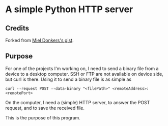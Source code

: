 # A simple Python HTTP server

## Credits

Forked from [Miel Donkers's gist](https://gist.github.com/mdonkers/63e115cc0c79b4f6b8b3a6b797e485c7).

## Purpose

For one of the projects I'm working on, I need to send a binary file from a device to a desktop computer. SSH or FTP 
are not available on device side, but curl is there. Using it to send a binary file is as simple as

```
curl --request POST --data-binary "<filePath>" <remoteAddress>:<remotePort>
```

On the computer, I need a (simple) HTTP server, to answer the POST request, and to save the received file.

This is the purpose of this program.
